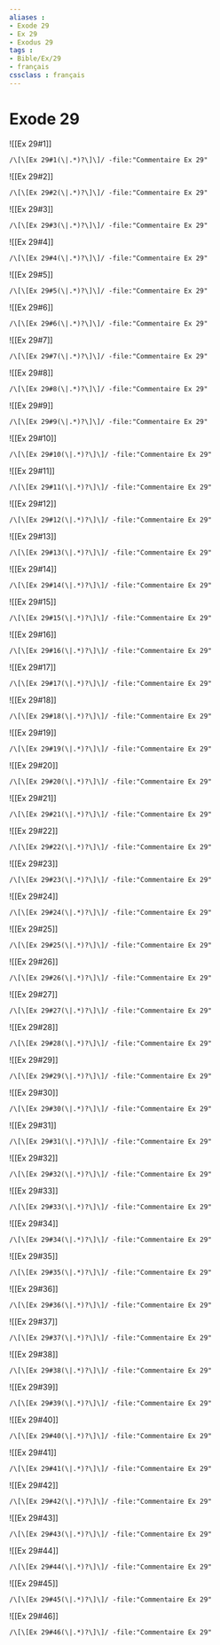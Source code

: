 ```yaml
---
aliases : 
- Exode 29
- Ex 29
- Exodus 29
tags : 
- Bible/Ex/29
- français
cssclass : français
---
```


# Exode 29

![[Ex 29#1]]

```query
/\[\[Ex 29#1(\|.*)?\]\]/ -file:"Commentaire Ex 29"
```

![[Ex 29#2]]

```query
/\[\[Ex 29#2(\|.*)?\]\]/ -file:"Commentaire Ex 29"
```

![[Ex 29#3]]

```query
/\[\[Ex 29#3(\|.*)?\]\]/ -file:"Commentaire Ex 29"
```

![[Ex 29#4]]

```query
/\[\[Ex 29#4(\|.*)?\]\]/ -file:"Commentaire Ex 29"
```

![[Ex 29#5]]

```query
/\[\[Ex 29#5(\|.*)?\]\]/ -file:"Commentaire Ex 29"
```

![[Ex 29#6]]

```query
/\[\[Ex 29#6(\|.*)?\]\]/ -file:"Commentaire Ex 29"
```

![[Ex 29#7]]

```query
/\[\[Ex 29#7(\|.*)?\]\]/ -file:"Commentaire Ex 29"
```

![[Ex 29#8]]

```query
/\[\[Ex 29#8(\|.*)?\]\]/ -file:"Commentaire Ex 29"
```

![[Ex 29#9]]

```query
/\[\[Ex 29#9(\|.*)?\]\]/ -file:"Commentaire Ex 29"
```

![[Ex 29#10]]

```query
/\[\[Ex 29#10(\|.*)?\]\]/ -file:"Commentaire Ex 29"
```

![[Ex 29#11]]

```query
/\[\[Ex 29#11(\|.*)?\]\]/ -file:"Commentaire Ex 29"
```

![[Ex 29#12]]

```query
/\[\[Ex 29#12(\|.*)?\]\]/ -file:"Commentaire Ex 29"
```

![[Ex 29#13]]

```query
/\[\[Ex 29#13(\|.*)?\]\]/ -file:"Commentaire Ex 29"
```

![[Ex 29#14]]

```query
/\[\[Ex 29#14(\|.*)?\]\]/ -file:"Commentaire Ex 29"
```

![[Ex 29#15]]

```query
/\[\[Ex 29#15(\|.*)?\]\]/ -file:"Commentaire Ex 29"
```

![[Ex 29#16]]

```query
/\[\[Ex 29#16(\|.*)?\]\]/ -file:"Commentaire Ex 29"
```

![[Ex 29#17]]

```query
/\[\[Ex 29#17(\|.*)?\]\]/ -file:"Commentaire Ex 29"
```

![[Ex 29#18]]

```query
/\[\[Ex 29#18(\|.*)?\]\]/ -file:"Commentaire Ex 29"
```

![[Ex 29#19]]

```query
/\[\[Ex 29#19(\|.*)?\]\]/ -file:"Commentaire Ex 29"
```

![[Ex 29#20]]

```query
/\[\[Ex 29#20(\|.*)?\]\]/ -file:"Commentaire Ex 29"
```

![[Ex 29#21]]

```query
/\[\[Ex 29#21(\|.*)?\]\]/ -file:"Commentaire Ex 29"
```

![[Ex 29#22]]

```query
/\[\[Ex 29#22(\|.*)?\]\]/ -file:"Commentaire Ex 29"
```

![[Ex 29#23]]

```query
/\[\[Ex 29#23(\|.*)?\]\]/ -file:"Commentaire Ex 29"
```

![[Ex 29#24]]

```query
/\[\[Ex 29#24(\|.*)?\]\]/ -file:"Commentaire Ex 29"
```

![[Ex 29#25]]

```query
/\[\[Ex 29#25(\|.*)?\]\]/ -file:"Commentaire Ex 29"
```

![[Ex 29#26]]

```query
/\[\[Ex 29#26(\|.*)?\]\]/ -file:"Commentaire Ex 29"
```

![[Ex 29#27]]

```query
/\[\[Ex 29#27(\|.*)?\]\]/ -file:"Commentaire Ex 29"
```

![[Ex 29#28]]

```query
/\[\[Ex 29#28(\|.*)?\]\]/ -file:"Commentaire Ex 29"
```

![[Ex 29#29]]

```query
/\[\[Ex 29#29(\|.*)?\]\]/ -file:"Commentaire Ex 29"
```

![[Ex 29#30]]

```query
/\[\[Ex 29#30(\|.*)?\]\]/ -file:"Commentaire Ex 29"
```

![[Ex 29#31]]

```query
/\[\[Ex 29#31(\|.*)?\]\]/ -file:"Commentaire Ex 29"
```

![[Ex 29#32]]

```query
/\[\[Ex 29#32(\|.*)?\]\]/ -file:"Commentaire Ex 29"
```

![[Ex 29#33]]

```query
/\[\[Ex 29#33(\|.*)?\]\]/ -file:"Commentaire Ex 29"
```

![[Ex 29#34]]

```query
/\[\[Ex 29#34(\|.*)?\]\]/ -file:"Commentaire Ex 29"
```

![[Ex 29#35]]

```query
/\[\[Ex 29#35(\|.*)?\]\]/ -file:"Commentaire Ex 29"
```

![[Ex 29#36]]

```query
/\[\[Ex 29#36(\|.*)?\]\]/ -file:"Commentaire Ex 29"
```

![[Ex 29#37]]

```query
/\[\[Ex 29#37(\|.*)?\]\]/ -file:"Commentaire Ex 29"
```

![[Ex 29#38]]

```query
/\[\[Ex 29#38(\|.*)?\]\]/ -file:"Commentaire Ex 29"
```

![[Ex 29#39]]

```query
/\[\[Ex 29#39(\|.*)?\]\]/ -file:"Commentaire Ex 29"
```

![[Ex 29#40]]

```query
/\[\[Ex 29#40(\|.*)?\]\]/ -file:"Commentaire Ex 29"
```

![[Ex 29#41]]

```query
/\[\[Ex 29#41(\|.*)?\]\]/ -file:"Commentaire Ex 29"
```

![[Ex 29#42]]

```query
/\[\[Ex 29#42(\|.*)?\]\]/ -file:"Commentaire Ex 29"
```

![[Ex 29#43]]

```query
/\[\[Ex 29#43(\|.*)?\]\]/ -file:"Commentaire Ex 29"
```

![[Ex 29#44]]

```query
/\[\[Ex 29#44(\|.*)?\]\]/ -file:"Commentaire Ex 29"
```

![[Ex 29#45]]

```query
/\[\[Ex 29#45(\|.*)?\]\]/ -file:"Commentaire Ex 29"
```

![[Ex 29#46]]

```query
/\[\[Ex 29#46(\|.*)?\]\]/ -file:"Commentaire Ex 29"
```

